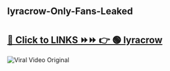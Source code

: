 
 ## lyracrow-Only-Fans-Leaked

# <h2><a href="https://clipsfans.com/lyracrow&ref=git">🔗 Click to LINKS ⏩⏩ 👉 🟢 lyracrow </a></h2>

<a href="https://clipsfans.com/lyracrow&ref=git" rel="nofollow" data-target="animated-image.originalLink"><img src="https://i.ibb.co.com/xMMVF88/686577567.gif" alt="Viral Video Original" style="max-width: 100%; display: inline-block;" data-target="animated-image.originalImage"></a>
